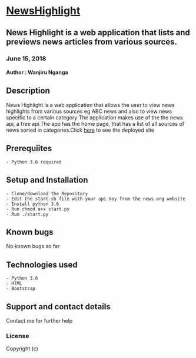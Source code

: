 # [NewsHighlight](https://newshighlightliz.herokuapp.com/)
## News Highlight is a web application that lists and previews news articles from various sources.
### June 15, 2018
#### Author : **Wanjiru Nganga**

## Description
News Highlight is a web application that allows the user to view news highlights from various sources eg ABC news and also to view news specific to a certain category The application makes use of the the news api, a free api.The app has the home page, that has a list of all sources of news sorted in categories.Click [here](https://newshighlightliz.herokuapp.com/) to see the deployed site

## Prerequiites
    - Python 3.6 required

## Setup and Installation
    - Clone/download the Repository
    - Edit the start.sh file with your api key from the news.org website
    - Install python 3.6
    - Run chmod a+x start.py
    - Run ./start.py

## Known bugs
No known bugs so far

## Technologies used
    - Python 3.6
    - HTML
    - Bootstrap

## Support and contact details
Contact me for further help

### License
Copyright (c)